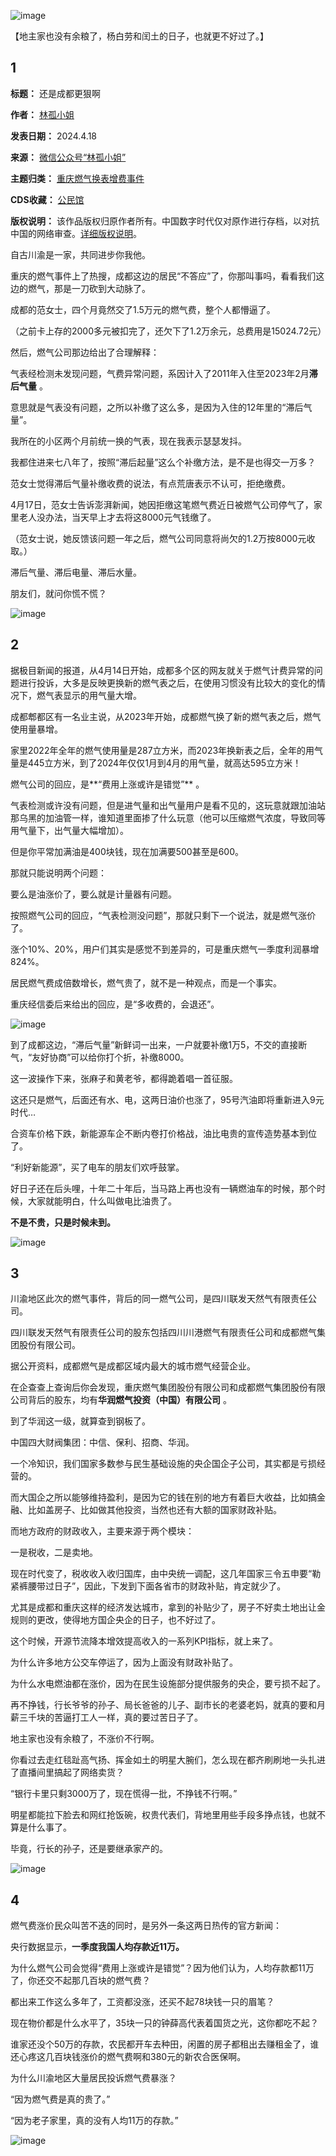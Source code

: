 ![image](https://chinadigitaltimes.net/chinese/files/2024/04/post-707092-6622f4a8ee055.)


【地主家也没有余粮了，杨白劳和闰土的日子，也就更不好过了。】


1
-




**标题：** 还是成都更狠啊  

**作者：** [林孤小姐](https://chinadigitaltimes.net/space/林孤)  

**发表日期：** 2024.4.18  

**来源：** [微信公众号“林孤小姐”](https://web.archive.org/web/https://mp.weixin.qq.com/s/fa9RVf0mYMpr2AyJc7COMg)  

**主题归类：** [重庆燃气换表增费事件](https://chinadigitaltimes.net/space/重庆燃气换表增费事件)  

**CDS收藏：** [公民馆](https://chinadigitaltimes.net/space/%E5%85%AC%E6%B0%91%E9%A6%86)  

**版权说明：** 该作品版权归原作者所有。中国数字时代仅对原作进行存档，以对抗中国的网络审查。[详细版权说明](https://chinadigitaltimes.net/chinese/copyright)。


自古川渝是一家，共同进步你我他。


重庆的燃气事件上了热搜，成都这边的居民“不答应”了，你那叫事吗，看看我们这边的燃气，那是一刀砍到大动脉了。


成都的范女士，四个月竟然交了1.5万元的燃气费，整个人都懵逼了。


（之前卡上存的2000多元被扣完了，还欠下了1.2万余元，总费用是15024.72元）


然后，燃气公司那边给出了合理解释：


气表经检测未发现问题，气费异常问题，系因计入了2011年入住至2023年2月**滞后气量** 。


意思就是气表没有问题，之所以补缴了这么多，是因为入住的12年里的“滞后气量”。


我所在的小区两个月前统一换的气表，现在我表示瑟瑟发抖。


我都住进来七八年了，按照“滞后起量”这么个补缴方法，是不是也得交一万多？


范女士觉得滞后气量补缴收费的说法，有点荒唐表示不认可，拒绝缴费。


4月17日，范女士告诉澎湃新闻，她因拒缴这笔燃气费近日被燃气公司停气了，家里老人没办法，当天早上才去将这8000元气钱缴了。


（范女士说，她反馈该问题一年之后，燃气公司同意将尚欠的1.2万按8000元收取。）


滞后气量、滞后电量、滞后水量。


朋友们，就问你慌不慌？


![image](https://chinadigitaltimes.net/chinese/files/2024/04/post-707092-6622f4a900a69.)


2
-


据极目新闻的报道，从4月14日开始，成都多个区的网友就关于燃气计费异常的问题进行投诉，大多是反映更换新的燃气表之后，在使用习惯没有比较大的变化的情况下，燃气表显示的用气量大增。


成都郫都区有一名业主说，从2023年开始，成都燃气换了新的燃气表之后，燃气使用量暴增。


家里2022年全年的燃气使用量是287立方米，而2023年换新表之后，全年的用气量是445立方米，到了2024年仅仅1月到4月的用气量，就高达595立方米！


燃气公司的回应，是**“费用上涨或许是错觉”** 。


气表检测或许没有问题，但是进气量和出气量用户是看不见的，这玩意就跟加油站那乌黑的加油管一样，谁知道里面掺了什么玩意（他可以压缩燃气浓度，导致同等用气量下，出气量大幅增加）。


但是你平常加满油是400块钱，现在加满要500甚至是600。


那就只能说明两个问题：


要么是油涨价了，要么就是计量器有问题。


按照燃气公司的回应，“气表检测没问题”，那就只剩下一个说法，就是燃气涨价了。


涨个10%、20%，用户们其实是感觉不到差异的，可是重庆燃气一季度利润暴增824%。


居民燃气费成倍数增长，燃气贵了，就不是一种观点，而是一个事实。


重庆经信委后来给出的回应，是“多收费的，会退还”。


![image](https://chinadigitaltimes.net/chinese/files/2024/04/post-707092-6622f4a90c48f.)


到了成都这边，“滞后气量”新鲜词一出来，一户就要补缴1万5，不交的直接断气，“友好协商”可以给你打个折，补缴8000。


这一波操作下来，张麻子和黄老爷，都得跪着唱一首征服。


这还只是燃气，后面还有水、电，这两日油价也涨了，95号汽油即将重新进入9元时代…


合资车价格下跌，新能源车企不断内卷打价格战，油比电贵的宣传造势基本到位了。


“利好新能源”，买了电车的朋友们欢呼鼓掌。


好日子还在后头哩，十年二十年后，当马路上再也没有一辆燃油车的时候，那个时候，大家就能明白，什么叫做电比油贵了。


**不是不贵，只是时候未到。** 


![image](https://chinadigitaltimes.net/chinese/files/2024/04/post-707092-6622f4a913d46.)


3
-


川渝地区此次的燃气事件，背后的同一燃气公司，是四川联发天然气有限责任公司。


四川联发天然气有限责任公司的股东包括四川川港燃气有限责任公司和成都燃气集团股份有限公司。


据公开资料，成都燃气是成都区域内最大的城市燃气经营企业。


在企查查上查询后你会发现，重庆燃气集团股份有限公司和成都燃气集团股份有限公司背后的股东，均有**华润燃气投资（中国）有限公司** 。


到了华润这一级，就算查到钢板了。


中国四大财阀集团：中信、保利、招商、华润。


一个冷知识，我们国家多数参与民生基础设施的央企国企子公司，其实都是亏损经营的。


而大国企之所以能够维持盈利，是因为它的钱在别的地方有着巨大收益，比如搞金融、比如盖房子、比如做其他投资，当然也还有大额的国家财政补贴。


而地方政府的财政收入，主要来源于两个模块：


一是税收，二是卖地。


现在时代变了，税收收入收归国库，由中央统一调配，这几年国家三令五申要“勒紧裤腰带过日子”，因此，下发到下面各省市的财政补贴，肯定就少了。


尤其是成都和重庆这样的经济发达城市，拿到的补贴少了，房子不好卖土地出让金规则的更改，使得地方国企央企的日子，也不好过了。


这个时候，开源节流降本增效提高收入的一系列KPI指标，就上来了。


为什么许多地方公交车停运了，因为上面没有财政补贴了。


为什么水电燃油都在涨价，因为在民生设施部分提供服务的央企，要亏损不起了。


再不挣钱，行长爷爷的孙子、局长爸爸的儿子、副市长的老婆老妈，就真的要和月薪三千块的苦逼打工人一样，真的要过苦日子了。


地主家也没有余粮了，不涨价不行啊。


你看过去走红毯趾高气扬、挥金如土的明星大腕们，怎么现在都齐刷刷地一头扎进了直播间里搞起了网络卖货？


“银行卡里只剩3000万了，现在慌得一批，不挣钱不行啊。”


明星都能拉下脸去和网红抢饭碗，权贵代表们，背地里用些手段多挣点钱，也就不算是什么事了。


毕竟，行长的孙子，还是要继承家产的。


![image](https://chinadigitaltimes.net/chinese/files/2024/04/post-707092-6622f4a91a990.)


4
-


燃气费涨价民众叫苦不迭的同时，是另外一条这两日热传的官方新闻：


央行数据显示，**一季度我国人均存款近11万。** 


为什么燃气公司会觉得“费用上涨或许是错觉”？因为他们认为，人均存款都11万了，你还交不起那几百块的燃气费？


都出来工作这么多年了，工资都没涨，还买不起78块钱一只的眉笔？


现在物价都是什么水平了，35块一只的钟薛高代表着国货之光，这你都吃不起？


谁家还没个50万的存款，农民都开车去种田，闲置的房子都租出去赚租金了，谁还心疼这几百块钱涨价的燃气费啊和380元的新农合医保啊。


为什么川渝地区大量居民投诉燃气费暴涨？


“因为燃气费是真的贵了。”


“因为老子家里，真的没有人均11万的存款。”


![image](https://chinadigitaltimes.net/chinese/files/2024/04/post-707092-6622f4a925703.)

